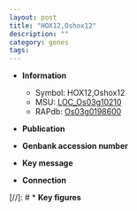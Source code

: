 ```yaml
---
layout: post
title: "HOX12,Oshox12"
description: ""
category: genes
tags: 
---
```


* **Information**  
    + Symbol: HOX12,Oshox12  
    + MSU: [LOC_Os03g10210](http://rice.uga.edu/cgi-bin/ORF_infopage.cgi?orf=LOC_Os03g10210)  
    + RAPdb: [Os03g0198600](http://rapdb.dna.affrc.go.jp/viewer/gbrowse_details/irgsp1?name=Os03g0198600)  

* **Publication**  

* **Genbank accession number**  

* **Key message**  

* **Connection**  

[//]: # * **Key figures**  



